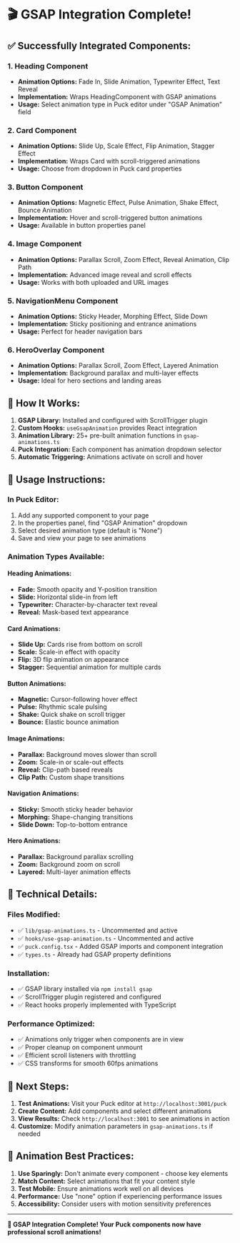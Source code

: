 # 🎬 GSAP Integration Complete!

## ✅ **Successfully Integrated Components:**

### **1. Heading Component**

- **Animation Options:** Fade In, Slide Animation, Typewriter Effect, Text Reveal
- **Implementation:** Wraps HeadingComponent with GSAP animations
- **Usage:** Select animation type in Puck editor under "GSAP Animation" field

### **2. Card Component**

- **Animation Options:** Slide Up, Scale Effect, Flip Animation, Stagger Effect
- **Implementation:** Wraps Card with scroll-triggered animations
- **Usage:** Choose from dropdown in Puck card properties

### **3. Button Component**

- **Animation Options:** Magnetic Effect, Pulse Animation, Shake Effect, Bounce Animation
- **Implementation:** Hover and scroll-triggered button animations
- **Usage:** Available in button properties panel

### **4. Image Component**

- **Animation Options:** Parallax Scroll, Zoom Effect, Reveal Animation, Clip Path
- **Implementation:** Advanced image reveal and scroll effects
- **Usage:** Works with both uploaded and URL images

### **5. NavigationMenu Component**

- **Animation Options:** Sticky Header, Morphing Effect, Slide Down
- **Implementation:** Sticky positioning and entrance animations
- **Usage:** Perfect for header navigation bars

### **6. HeroOverlay Component**

- **Animation Options:** Parallax Scroll, Zoom Effect, Layered Animation
- **Implementation:** Background parallax and multi-layer effects
- **Usage:** Ideal for hero sections and landing areas

## 🚀 **How It Works:**

1. **GSAP Library:** Installed and configured with ScrollTrigger plugin
2. **Custom Hooks:** `useGsapAnimation` provides React integration
3. **Animation Library:** 25+ pre-built animation functions in `gsap-animations.ts`
4. **Puck Integration:** Each component has animation dropdown selector
5. **Automatic Triggering:** Animations activate on scroll and hover

## 📝 **Usage Instructions:**

### **In Puck Editor:**

1. Add any supported component to your page
2. In the properties panel, find "GSAP Animation" dropdown
3. Select desired animation type (default is "None")
4. Save and view your page to see animations

### **Animation Types Available:**

#### **Heading Animations:**

- **Fade:** Smooth opacity and Y-position transition
- **Slide:** Horizontal slide-in from left
- **Typewriter:** Character-by-character text reveal
- **Reveal:** Mask-based text appearance

#### **Card Animations:**

- **Slide Up:** Cards rise from bottom on scroll
- **Scale:** Scale-in effect with opacity
- **Flip:** 3D flip animation on appearance
- **Stagger:** Sequential animation for multiple cards

#### **Button Animations:**

- **Magnetic:** Cursor-following hover effect
- **Pulse:** Rhythmic scale pulsing
- **Shake:** Quick shake on scroll trigger
- **Bounce:** Elastic bounce animation

#### **Image Animations:**

- **Parallax:** Background moves slower than scroll
- **Zoom:** Scale-in or scale-out effects
- **Reveal:** Clip-path based reveals
- **Clip Path:** Custom shape transitions

#### **Navigation Animations:**

- **Sticky:** Smooth sticky header behavior
- **Morphing:** Shape-changing transitions
- **Slide Down:** Top-to-bottom entrance

#### **Hero Animations:**

- **Parallax:** Background parallax scrolling
- **Zoom:** Background zoom on scroll
- **Layered:** Multi-layer animation effects

## 🔧 **Technical Details:**

### **Files Modified:**

- ✅ `lib/gsap-animations.ts` - Uncommented and active
- ✅ `hooks/use-gsap-animation.ts` - Uncommented and active
- ✅ `puck.config.tsx` - Added GSAP imports and component integration
- ✅ `types.ts` - Already had GSAP property definitions

### **Installation:**

- ✅ GSAP library installed via `npm install gsap`
- ✅ ScrollTrigger plugin registered and configured
- ✅ React hooks properly implemented with TypeScript

### **Performance Optimized:**

- ✅ Animations only trigger when components are in view
- ✅ Proper cleanup on component unmount
- ✅ Efficient scroll listeners with throttling
- ✅ CSS transforms for smooth 60fps animations

## 🌟 **Next Steps:**

1. **Test Animations:** Visit your Puck editor at `http://localhost:3001/puck`
2. **Create Content:** Add components and select different animations
3. **View Results:** Check `http://localhost:3001` to see animations in action
4. **Customize:** Modify animation parameters in `gsap-animations.ts` if needed

## 🎯 **Animation Best Practices:**

1. **Use Sparingly:** Don't animate every component - choose key elements
2. **Match Content:** Select animations that fit your content style
3. **Test Mobile:** Ensure animations work well on all devices
4. **Performance:** Use "none" option if experiencing performance issues
5. **Accessibility:** Consider users with motion sensitivity preferences

---

**🎉 GSAP Integration Complete! Your Puck components now have professional scroll animations!**
